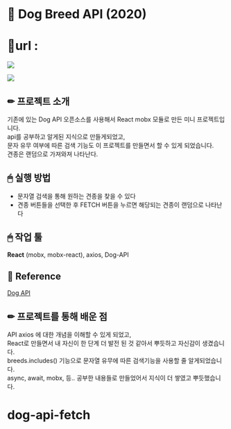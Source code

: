 # 📌 Dog Breed API (2020)

# 📎url : 

![](https://images.velog.io/images/hyerimiya/post/a0959da4-02ae-499b-9eb5-1cca485787eb/1.png)

![](https://images.velog.io/images/hyerimiya/post/433e9914-1d27-4126-894a-bc6487178dd0/2.png)

## ✏ 프로젝트 소개
기존에 있는 Dog API 오픈소스를 사용해서 React mobx 모듈로 만든 미니 프로젝트입니다.  
api를 공부하고 알게된 지식으로 만들게되었고,  
문자 유무 여부에 따른 검색 기능도 이 프로젝트를 만들면서 할 수 있게 되었습니다.  
견종은 랜덤으로 가져와져 나타난다.  

## 🖱 실행 방법
* 문자열 검색을 통해 원하는 견종을 찾을 수 있다
* 견종 버튼들을 선택한 후 FETCH 버튼을 누르면 해당되는 견종이 랜덤으로 나타난다

## 🖱 작업 툴
**React** (mobx, mobx-react), axios, Dog-API

## 📎 Reference
[Dog API](https://dog.ceo/dog-api/)

## ✏ 프로젝트를 통해 배운 점
API axios 에 대한 개념을 이해할 수 있게 되었고,  
React로 만들면서 내 자신이 한 단계 더 발전 된 것 같아서 뿌듯하고 자신감이 생겼습니다.    
breeds.includes() 기능으로 문자열 유무에 따른 검색기능을 사용할 줄 알게되었습니다.  
async, await, mobx, 등.. 공부한 내용들로 만들었어서 지식이 더 쌓였고 뿌듯했습니다.


# dog-api-fetch
